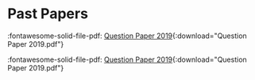 # Past Papers

<div class="grid cards" markdown>
  


</div>

:fontawesome-solid-file-pdf: [Question Paper 2019](NAH_Computing-Science_QP_2019.pdf){:download="Question Paper 2019.pdf"}

:fontawesome-solid-file-pdf: [Question Paper 2019](NAH_Computing-Science_QP_2019.pdf){:download="Question Paper 2019.pdf"}

